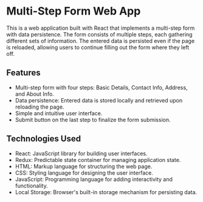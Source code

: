 # Multi-Step Form Web App

This is a web application built with React that implements a multi-step form with data persistence. The form consists of multiple steps, each gathering different sets of information. The entered data is persisted even if the page is reloaded, allowing users to continue filling out the form where they left off.

## Features

- Multi-step form with four steps: Basic Details, Contact Info, Address, and About Info.
- Data persistence: Entered data is stored locally and retrieved upon reloading the page.
- Simple and intuitive user interface.
- Submit button on the last step to finalize the form submission.

## Technologies Used

- React: JavaScript library for building user interfaces.
- Redux: Predictable state container for managing application state.
- HTML: Markup language for structuring the web page.
- CSS: Styling language for designing the user interface.
- JavaScript: Programming language for adding interactivity and functionality.
- Local Storage: Browser's built-in storage mechanism for persisting data.